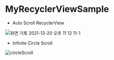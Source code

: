 # MyRecyclerViewSample

- Auto Scroll RecyclerView

![화면 기록 2021-12-20 오후 11 12 11-1](https://user-images.githubusercontent.com/10140528/146782718-026acd32-4f21-4f4c-951d-6db998d2dc6b.gif)

- Infinite Circle Scroll

![circleScroll](https://user-images.githubusercontent.com/10140528/147478170-703c1205-1fb2-45c4-b2c4-0800fa9bd519.gif)
